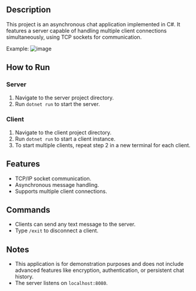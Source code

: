 ## Description
This project is an asynchronous chat application implemented in C#. It features a server capable of handling multiple client connections simultaneously, using TCP sockets for communication.

Example:
![image](https://github.com/Theodor488/AsyncChatApp/assets/52685513/c373621b-142d-4b02-8525-c92b0908d2f1)


## How to Run

### Server
1. Navigate to the server project directory.
2. Run `dotnet run` to start the server.

### Client
1. Navigate to the client project directory.
2. Run `dotnet run` to start a client instance.
3. To start multiple clients, repeat step 2 in a new terminal for each client.

## Features
- TCP/IP socket communication.
- Asynchronous message handling.
- Supports multiple client connections.

## Commands
- Clients can send any text message to the server.
- Type `/exit` to disconnect a client.

## Notes
- This application is for demonstration purposes and does not include advanced features like encryption, authentication, or persistent chat history.
- The server listens on `localhost:8080`.

